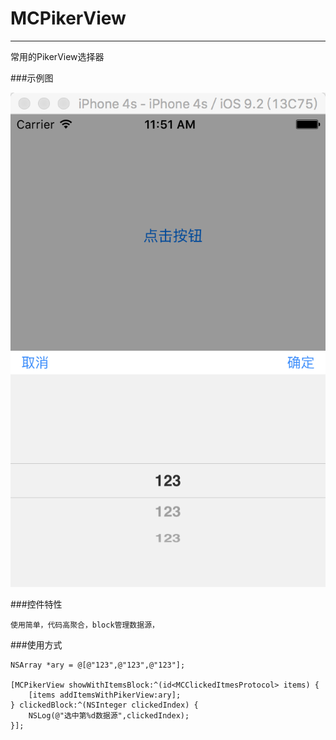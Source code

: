 # MCPikerView

---

常用的PikerView选择器
 
###示例图

![PikerviewImage](https://github.com/hhcui/MCPikerView/blob/master/pikerview.png)

###控件特性

	使用简单，代码高聚合，block管理数据源，
	
###使用方式

    NSArray *ary = @[@"123",@"123",@"123"];
    
    [MCPikerView showWithItemsBlock:^(id<MCClickedItmesProtocol> items) {
        [items addItemsWithPikerView:ary];
    } clickedBlock:^(NSInteger clickedIndex) {
        NSLog(@"选中第%d数据源",clickedIndex);
    }];


